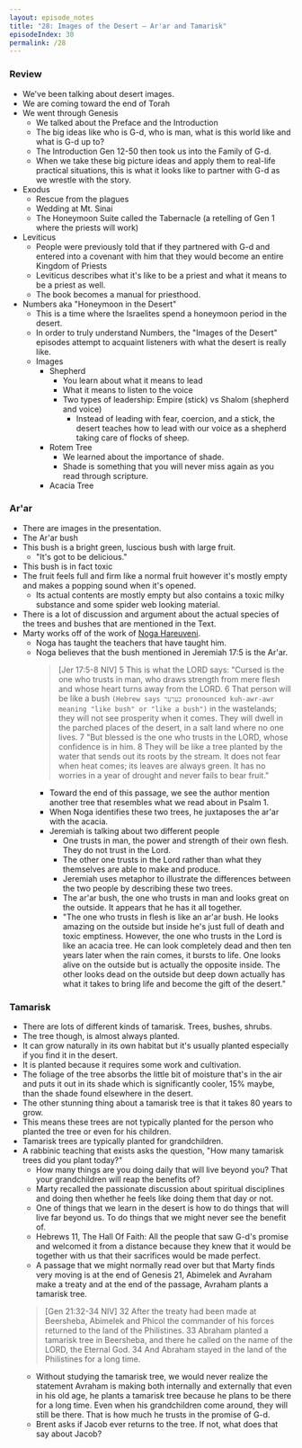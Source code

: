 ```yaml
---
layout: episode_notes
title: "28: Images of the Desert — Ar'ar and Tamarisk"
episodeIndex: 30
permalink: /28
---
```


### Review

- We've been talking about desert images.
- We are coming toward the end of Torah
- We went through Genesis
  - We talked about the Preface and the Introduction
  - The big ideas like who is G-d, who is man, what is this world like and what is G-d up to?
  - The Introduction Gen 12-50 then took us into the Family of G-d.
  - When we take these big picture ideas and apply them to real-life practical situations, this is what it looks like to partner with G-d as we wrestle with the story.
- Exodus
  - Rescue from the plagues
  - Wedding at Mt. Sinai
  - The Honeymoon Suite called the Tabernacle (a retelling of Gen 1 where the priests will work)
- Leviticus
  - People were previously told that if they partnered with G-d and entered into a covenant with him that they would become an entire Kingdom of Priests
  - Leviticus describes what it's like to be a priest and what it means to be a priest as well.
  - The book becomes a manual for priesthood.
- Numbers aka "Honeymoon in the Desert"
  - This is a time where the Israelites spend a honeymoon period in the desert.
  - In order to truly understand Numbers, the "Images of the Desert" episodes attempt to acquaint listeners with what the desert is really like.
  - Images
    - Shepherd
      - You learn about what it means to lead
      - What it means to listen to the voice
      - Two types of leadership: Empire (stick) vs Shalom (shepherd and voice)
        - Instead of leading with fear, coercion, and a stick, the desert teaches how to lead with our voice as a shepherd taking care of flocks of sheep.
    - Rotem Tree
      - We learned about the importance of shade.
      - Shade is something that you will never miss again as you read through scripture.
    - Acacia Tree

### Ar'ar

- There are images in the presentation.
- The Ar'ar bush
- This bush is a bright green, luscious bush with large fruit.
  - "It's got to be delicious."
- This bush is in fact toxic
- The fruit feels full and firm like a normal fruit however it's mostly empty and makes a popping sound when it's opened.
  - Its actual contents are mostly empty but also contains a toxic milky substance and some spider web looking material.
- There is a lot of discussion and argument about the actual species of the trees and bushes that are mentioned in the Text.
- Marty works off of the work of [Noga Hareuveni](https://en.wikipedia.org/wiki/Noga_Hareuveni).
  - Noga has taught the teachers that have taught him.
  - Noga believes that the bush mentioned in Jeremiah 17:5 is the Ar'ar.
    > [Jer 17:5-8 NIV] 5 This is what the LORD says: "Cursed is the one who trusts in man, who draws strength from mere flesh and whose heart turns away from the LORD. 6 That person will be like a bush `(Hebrew says כְּעַרְעָר pronounced kuh-awr-awr meaning "like bush" or "like a bush")` in the wastelands; they will not see prosperity when it comes. They will dwell in the parched places of the desert, in a salt land where no one lives. 7 "But blessed is the one who trusts in the LORD, whose confidence is in him. 8 They will be like a tree planted by the water that sends out its roots by the stream. It does not fear when heat comes; its leaves are always green. It has no worries in a year of drought and never fails to bear fruit."
    - Toward the end of this passage, we see the author mention another tree that resembles what we read about in Psalm 1.
    - When Noga identifies these two trees, he juxtaposes the ar'ar with the acacia.
    - Jeremiah is talking about two different people
      - One trusts in man, the power and strength of their own flesh. They do not trust in the Lord.
      - The other one trusts in the Lord rather than what they themselves are able to make and produce.
      - Jeremiah uses metaphor to illustrate the differences between the two people by describing these two trees.
      - The ar'ar bush, the one who trusts in man and looks great on the outside. It appears that he has it all together.
      - "The one who trusts in flesh is like an ar'ar bush. He looks amazing on the outside but inside he's just full of death and toxic emptiness. However, the one who trusts in the Lord is like an acacia tree. He can look completely dead and then ten years later when the rain comes, it bursts to life. One looks alive on the outside but is actually the opposite inside. The other looks dead on the outside but deep down actually has what it takes to bring life and become the gift of the desert."

### Tamarisk

- There are lots of different kinds of tamarisk. Trees, bushes, shrubs.
- The tree though, is almost always planted. 
- It can grow naturally in its own habitat but it's usually planted especially if you find it in the desert.
- It is planted because it requires some work and cultivation.
- The foliage of the tree absorbs the little bit of moisture that's in the air and puts it out in its shade which is significantly cooler, 15% maybe, than the shade found elsewhere in the desert.
- The other stunning thing about a tamarisk tree is that it takes 80 years to grow.
- This means these trees are not typically planted for the person who planted the tree or even for his children.
- Tamarisk trees are typically planted for grandchildren.
- A rabbinic teaching that exists asks the question, "How many tamarisk trees did you plant today?"
  - How many things are you doing daily that will live beyond you? That your grandchildren will reap the benefits of?
  - Marty recalled the passionate discussion about spiritual disciplines and doing then whether he feels like doing them that day or not.
  - One of things that we learn in the desert is how to do things that will live far beyond us. To do things that we might never see the benefit of.
  - Hebrews 11, The Hall Of Faith: All the people that saw G-d's promise and welcomed it from a distance because they knew that it would be together with us that their sacrifices would be made perfect.
  - A passage that we might normally read over but that Marty finds very moving is at the end of Genesis 21, Abimelek and Avraham make a treaty and at the end of the passage, Avraham plants a tamarisk tree.
  > [Gen 21:32-34 NIV] 32 After the treaty had been made at Beersheba, Abimelek and Phicol the commander of his forces returned to the land of the Philistines. 33 Abraham planted a tamarisk tree in Beersheba, and there he called on the name of the LORD, the Eternal God. 34 And Abraham stayed in the land of the Philistines for a long time.
  - Without studying the tamarisk tree, we would never realize the statement Avraham is making both internally and externally that even in his old age, he plants a tamarisk tree because he plans to be there for a long time. Even when his grandchildren come around, they will still be there. That is how much he trusts in the promise of G-d.
  - Brent asks if Jacob ever returns to the tree. If not, what does that say about Jacob?
